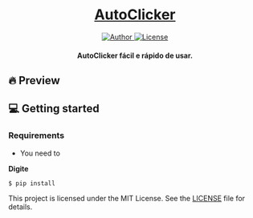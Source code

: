 <!--- LOGO DO README --->
<h1 align="center">
  <a href="">
    AutoClicker
  </a>
</h1>
<!--- IMAGEM COM INFORMAÇÕES DO PROJETO --->
<div align="center">
  <a href="https://github.com/dnlcorona">
    <img src="https://img.shields.io/badge/author-dnlcorona-8257E5?style=flat-square" alt="Author">
  </a>
  <a href="LICENSE">
    <img src="https://img.shields.io/static/v1?label=license&message=MIT&color=8257E5&style=flat-square" alt="License">
  </a>
</div>

<!--- TÍTULO DO PROJETO --->
<h4 align="center">
  AutoClicker fácil e rápido de usar.
</h4>

## 🔥 Preview

## 💻 Getting started

### Requirements

- You need to 

**Digite**
<!--- CAIXA --->
```bash
$ pip install
```

This project is licensed under the MIT License. See the [LICENSE](LICENSE) file for details.